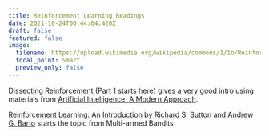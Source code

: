 ```yaml
---
title: Reinforcement Learning Readings
date: 2021-10-24T00:44:04.420Z
draft: false
featured: false
image:
  filename: https://upload.wikimedia.org/wikipedia/commons/1/1b/Reinforcement_learning_diagram.svg
  focal_point: Smart
  preview_only: false
---
```

[Dissecting Reinforcement](https://github.com/mpatacchiola/dissecting-reinforcement-learnin) (Part 1 starts [here](https://mpatacchiola.github.io/blog/2016/12/09/dissecting-reinforcement-learning.html)) gives a very good intro using materials from [Artificial Intelligence: A Modern Approach](http://aima.cs.berkeley.edu/). 

[Reinforcement Learning: An Introduction](http://incompleteideas.net/book/the-book-2nd.html) by [Richard S. Sutton](http://incompleteideas.net/index.html) and [Andrew G. Barto](http://www-anw.cs.umass.edu/~barto/) starts the topic from Multi-armed Bandits